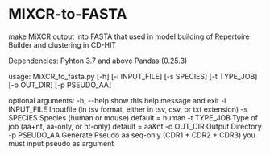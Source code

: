 # MIXCR-to-FASTA
make MiXCR output into FASTA that used in model building of Repertoire Builder and clustering in CD-HIT

Dependencies:
Pyhton 3.7 and above
Pandas (0.25.3)

usage:
MiXCR_to_fasta.py [-h] [-i INPUT_FILE] [-s SPECIES] [-t TYPE_JOB] [-o OUT_DIR] [-p PSEUDO_AA]

optional arguments:
  -h, --help  show this help message and exit
  -i INPUT_FILE Inputfile (in tsv format, either in tsv, csv, or txt extension)
  -s SPECIES    Species (human or mouse) default = human
  -t TYPE_JOB   Type of job (aa+nt, aa-only, or nt-only) default = aa&nt
  -o OUT_DIR    Output Directory
  -p PSEUDO_AA  Generate Pseudo aa seq-only (CDR1 + CDR2 + CDR3) you must input pseudo as argument
  
  
